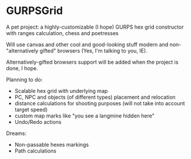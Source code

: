 GURPSGrid
=========

A pet project: a highly-customizable (I hope) GURPS hex grid constructor with ranges calculation, chess and poetresses

Will use canvas and other cool and good-looking stuff modern and non-"alternatively gifted" browsers (Yes, I'm talking to you, IE).

Alternatively-gifted browsers support will be added when the project is done, I hope.

Planning to do:
- Scalable hex grid with underlying map
- PC, NPC and objects (of different types) placement and relocation
- distance calculations for shooting purposes (will not take into account target speed)
- custom map marks like "you see a langmine hidden here"
- Undo/Redo actions

Dreams:
- Non-passable hexes markings
- Path calculations